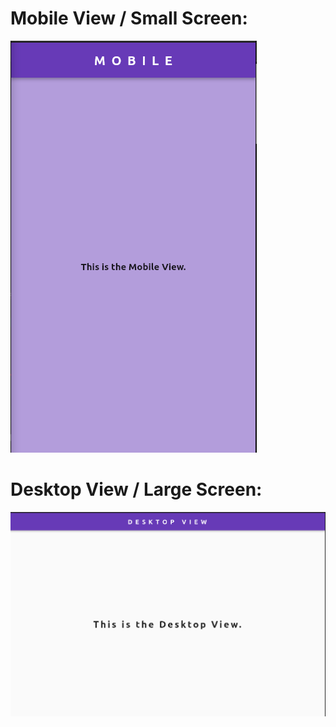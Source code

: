 # Mobile View / Small Screen:
![output](asset/images/output-1.png)
# Desktop View / Large Screen:
![output](asset/images/desktop-view-output.png)
